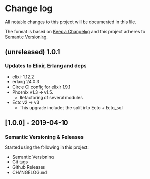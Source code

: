 # Change log

All notable changes to this project will be documented in this file.

The format is based on [Keep a Changelog](http://keepachangelog.com/en/1.0.0/)
and this project adheres to [Semantic Versioning](http://semver.org/spec/v2.0.0.html).

## (unreleased) 1.0.1

### Updates to Elixir, Erlang and deps

- elixir 1.12.2
- erlang 24.0.3
- Circle CI config for elixir 1.9.1
- Phoenix v1.3 -> v1.5.
  - Refactoring of several modules
- Ecto v2 -> v3
  - This upgrade includes the split into Ecto + Ecto_sql

## [1.0.0] - 2019-04-10

### Semantic Versioning & Releases

Started using the following in this project:

- Semantic Versioning
- Git tags
- Github Releases
- CHANGELOG.md

